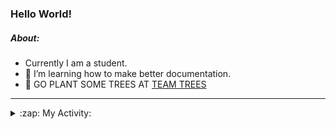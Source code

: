 ### Hello World!

##### About:
- Currently I am a student.
- 🌱 I’m learning how to make better documentation.
- 🌱 GO PLANT SOME TREES AT [TEAM TREES](https://teamtrees.org/)

---
<details>
  <summary>:zap: My Activity:</summary>
  
<!--START_SECTION:waka-->
![Code Time](http://img.shields.io/badge/Code%20Time-1%2C132%20hrs%204%20mins-blue)

**I'm a Night 🦉** 

```text
🌞 Morning                1186 commits        ██░░░░░░░░░░░░░░░░░░░░░░░   08.51 % 
🌆 Daytime                5146 commits        █████████░░░░░░░░░░░░░░░░   36.91 % 
🌃 Evening                3988 commits        ███████░░░░░░░░░░░░░░░░░░   28.60 % 
🌙 Night                  3622 commits        ██████░░░░░░░░░░░░░░░░░░░   25.98 % 
```
📅 **I'm Most Productive on Wednesday** 

```text
Monday                   2170 commits        ████░░░░░░░░░░░░░░░░░░░░░   15.56 % 
Tuesday                  1743 commits        ███░░░░░░░░░░░░░░░░░░░░░░   12.50 % 
Wednesday                3263 commits        ██████░░░░░░░░░░░░░░░░░░░   23.40 % 
Thursday                 1621 commits        ███░░░░░░░░░░░░░░░░░░░░░░   11.63 % 
Friday                   1345 commits        ██░░░░░░░░░░░░░░░░░░░░░░░   09.65 % 
Saturday                 1270 commits        ██░░░░░░░░░░░░░░░░░░░░░░░   09.11 % 
Sunday                   2530 commits        █████░░░░░░░░░░░░░░░░░░░░   18.15 % 
```


📊 **This Week I Spent My Time On** 

```text
🔥 Editors: 
VS Code                  1 hr 12 mins        █████████████████████████   100.00 % 

🐱‍💻 Projects: 
praise                   52 mins             ██████████████████░░░░░░░   72.68 % 
discord-bot              19 mins             ███████░░░░░░░░░░░░░░░░░░   27.32 % 
```


 Last Updated on 03/06/2023 22:07:33 UTC
<!--END_SECTION:waka-->
</details>
